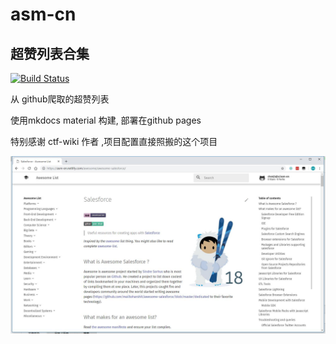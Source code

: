 # asm-cn
## 超赞列表合集

[![Build Status](https://travis-ci.org/icopy-site/asm-cn.svg?branch=master)](https://travis-ci.org/icopy-site/asm-en)

从 github爬取的超赞列表

使用mkdocs material 构建, 部署在github pages

特别感谢 ctf-wiki 作者 ,项目配置直接照搬的这个项目

![show case](showcase.jpg)
